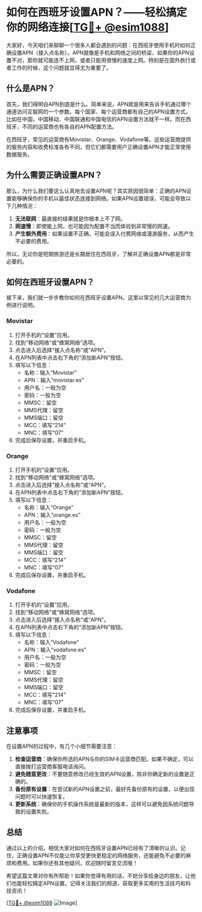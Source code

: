 # 如何在西班牙设置APN？——轻松搞定你的网络连接[[TG💪+ @esim1088](https://t.me/s/esim1088)]

大家好，今天咱们来聊聊一个很多人都会遇到的问题：在西班牙使用手机时如何正确设置APN（接入点名称）。APN就像是手机和网络之间的桥梁，如果你的APN设置不对，那你就可能连不上网，或者只能用很慢的速度上网。特别是在国外旅行或者工作的时候，这个问题就显得尤为重要了。

## 什么是APN？

首先，我们得明白APN到底是什么。简单来说，APN就是用来告诉手机通过哪个通道访问互联网的一个参数。每个国家、每个运营商都有自己的APN设置方式。比如在中国，中国移动、中国联通和中国电信的APN设置方法就不一样。而在西班牙，不同的运营商也有各自的APN配置方法。

在西班牙，常见的运营商有Movistar、Orange、Vodafone等。这些运营商提供的服务内容和收费标准各有不同，但它们都需要用户正确设置APN才能正常使用数据服务。

## 为什么需要正确设置APN？

那么，为什么我们要这么认真地去设置APN呢？其实原因很简单：正确的APN设置能够确保你的手机以最佳状态连接到网络。如果APN设置错误，可能会导致以下几种情况：

1. **无法联网**：最直接的结果就是你根本上不了网。
2. **网速慢**：即使能上网，也可能因为配置不当而体验到非常慢的网速。
3. **产生额外费用**：如果设置不正确，可能会误入付费网络或漫游服务，从而产生不必要的费用。

所以，无论你是短期旅游还是长期居住在西班牙，了解并正确设置APN都是非常必要的。

## 如何在西班牙设置APN？

接下来，我们就一步步教你如何在西班牙设置APN。这里以常见的几大运营商为例进行说明。

### Movistar

1. 打开手机的“设置”应用。
2. 找到“移动网络”或“蜂窝网络”选项。
3. 点击进入后选择“接入点名称”或“APN”。
4. 在APN列表中点击右下角的“添加新APN”按钮。
5. 填写以下信息：
   - 名称：输入“Movistar”
   - APN：输入“movistar.es”
   - 用户名：一般为空
   - 密码：一般为空
   - MMSC：留空
   - MMS代理：留空
   - MMS端口：留空
   - MCC：填写“214”
   - MNC：填写“07”
6. 完成后保存设置，并重启手机。

### Orange

1. 打开手机的“设置”应用。
2. 找到“移动网络”或“蜂窝网络”选项。
3. 点击进入后选择“接入点名称”或“APN”。
4. 在APN列表中点击右下角的“添加新APN”按钮。
5. 填写以下信息：
   - 名称：输入“Orange”
   - APN：输入“orange.es”
   - 用户名：一般为空
   - 密码：一般为空
   - MMSC：留空
   - MMS代理：留空
   - MMS端口：留空
   - MCC：填写“214”
   - MNC：填写“07”
6. 完成后保存设置，并重启手机。

### Vodafone

1. 打开手机的“设置”应用。
2. 找到“移动网络”或“蜂窝网络”选项。
3. 点击进入后选择“接入点名称”或“APN”。
4. 在APN列表中点击右下角的“添加新APN”按钮。
5. 填写以下信息：
   - 名称：输入“Vodafone”
   - APN：输入“vodafone.es”
   - 用户名：一般为空
   - 密码：一般为空
   - MMSC：留空
   - MMS代理：留空
   - MMS端口：留空
   - MCC：填写“214”
   - MNC：填写“07”
6. 完成后保存设置，并重启手机。

## 注意事项

在设置APN的过程中，有几个小细节需要注意：

1. **检查运营商**：确保你所选的APN与你的SIM卡运营商匹配。如果不确定，可以直接拨打运营商客服电话询问。
2. **避免随意更改**：不要随意修改已经生效的APN设置，除非你确定新的设置是正确的。
3. **备份原有设置**：在尝试新的APN设置之前，最好先备份原有的设置，以便出现问题时可以快速恢复。
4. **更新系统**：确保你的手机操作系统是最新的版本，这样可以避免因系统问题导致的设置失败。

## 总结

通过以上的介绍，相信大家对如何在西班牙设置APN已经有了清晰的认识。记住，正确设置APN不仅能让你享受更快更稳定的网络服务，还能避免不必要的麻烦和费用。如果你还有其他疑问，欢迎随时留言交流哦！

希望这篇文章对你有所帮助！如果你觉得有用的话，不妨分享给身边的朋友，让他们也能轻松搞定APN设置。记得关注我们的频道，获取更多实用的生活技巧和科技资讯！

[[TG💪+ @esim1088](https://t.me/s/esim1088) ![Image](https://i.postimg.cc/4NQfJmqS/Snipaste-2025-05-13-00-14-12.png)]